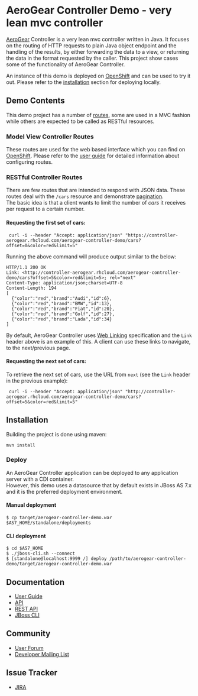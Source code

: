 # AeroGear Controller Demo - very lean mvc controller
[AeroGear](http://aerogear.org) Controller is a very lean mvc controller written in Java. It focuses on the routing of HTTP requests to plain Java object endpoint
and the handling of the results, by either forwarding the data to a view, or returning the data in the format requested by the caller.
This project show cases some of the functionality of AeroGear Controller.  

An instance of this demo is deployed on [OpenShift](https://controller-aerogear.rhcloud.com/aerogear-controller-demo/) and can 
be used to try it out. Please refer to the [installation](#install) section for deploying locally.

## Demo Contents
This demo project has a number of [routes](https://github.com/aerogear/aerogear-controller-demo/blob/master/src/main/java/org/jboss/aerogear/controller/demo/Routes.java#L45), 
some are used in a MVC fashion while others are expected to be called as RESTful resources.

### Model View Controller Routes
These routes are used for the web based interface which you can find on [OpenShift](https://controller-aerogear.rhcloud.com/aerogear-controller-demo/). 
Please refer to the [user guide](http://aergear.org/docs/guides/aerogear-controller) for detailed information about configuring routes.

### RESTful Controller Routes
There are few routes that are intended to respond with JSON data. These routes deal with the ```/cars``` resource and demonstrate 
[pagination](http://aergear.org/docs/guides/aerogear-controller/pagination.html).  
The basic idea is that a client wants to limit the number of _cars_ it receives per request to a certain number.

#### Requesting the first set of cars:

     curl -i --header "Accept: application/json" "https://controller-aerogear.rhcloud.com/aerogear-controller-demo/cars?offset=0&color=red&limit=5"

Running the above command will produce output similar to the below:  

    HTTP/1.1 200 OK
    Link: <http://controller-aerogear.rhcloud.com/aerogear-controller-demo/cars?offset=5&color=red&limit=5>; rel="next"
    Content-Type: application/json;charset=UTF-8
    Content-Length: 194
    [
      {"color":"red","brand":"Audi","id":6},
      {"color":"red","brand":"BMW","id":13},
      {"color":"red","brand":"Fiat","id":20},
      {"color":"red","brand":"Golf","id":27},
      {"color":"red","brand":"Lada","id":34}
    ]
By default, AeroGear Controller uses [Web Linking](http://tools.ietf.org/html/rfc5988) specification and the ```Link``` header
above is an example of this. A client can use these links to navigate, to the next/previous page.

#### Requesting the next set of cars:
To retrieve the next set of cars, use the URL from ```next``` (see the ```Link``` header in the previous example):

     curl -i --header "Accept: application/json" "http://controller-aerogear.rhcloud.com/aerogear-controller-demo/cars?offset=5&color=red&limit=5"

## <a id="install"></a>Installation
Building the project is done using maven:
    
    mvn install
    
### Deploy
An AeroGear Controller application can be deployed to any application server with a CDI container.  
However, this demo uses a datasource that by default exists in JBoss AS 7.x and it is the preferred deployment environment.

#### Manual deployment

    $ cp target/aerogear-controller-demo.war $AS7_HOME/standalone/deployments

#### CLI deployment

    $ cd $AS7_HOME
    $ ./jboss-cli.sh --connect
    $ [standalone@localhost:9999 /] deploy /path/to/aerogear-controller-demo/target/aerogear-controller-demo.war
     
## Documentation
* [User Guide](http://aergear.org/docs/guides/aerogear-controller)
* [API](http://aerogear.org/docs/specs/aerogear-controller)
* [REST API](http://aerogear.org/docs/specs/aerogear-rest-api)
* [JBoss CLI](https://community.jboss.org/wiki/CommandLineInterface)

## Community
* [User Forum](https://community.jboss.org/en/aerogear?view=discussions)
* [Developer Mailing List](http://aerogear-dev.1069024.n5.nabble.com)

## Issue Tracker
* [JIRA](https://issues.jboss.org/browse/AEROGEAR)

